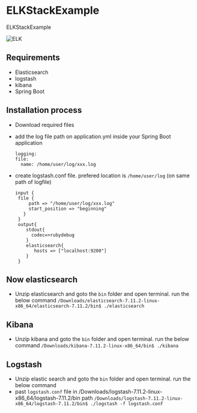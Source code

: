 # ELKStackExample
ELKStackExample

![ELK](https://i.imgur.com/uMIuOAM.png)


## Requirements

- Elasticsearch
- logstash
- kibana
- Spring Boot 

## Installation process
- Download required files
- add the log file path on application.yml inside your Spring Boot application
  ```
  logging:
  file:
    name: /home/user/log/xxx.log
  ```

- create logstash.conf file. prefered location is `/home/user/log` (on same path of logfile)
  ```
  input {
   file {
       path => "/home/user/log/xxx.log"
       start_position => "beginning"
     }
   }
   output{
      stdout{
        codec=>rubydebug
      }
      elasticsearch{
         hosts => ["localhost:9200"]
      }
   }
  ```
## Now elasticsearch 
- Unzip elasticsearch and goto the `bin` folder and open terminal. run the below command
`/Downloads/elasticsearch-7.11.2-linux-x86_64/elasticsearch-7.11.2/bin$ ./elasticsearch`

## Kibana 
- Unzip kibana and goto the `bin` folder and open terminal. run the below command
`/Downloads/kibana-7.11.2-linux-x86_64/bin$ ./kibana`

## Logstash 
- Unzip elastic search and goto the `bin` folder and open terminal. run the below command
- past `logstash.conf` file in /Downloads/logstash-7.11.2-linux-x86_64/logstash-7.11.2/bin path
`/Downloads/logstash-7.11.2-linux-x86_64/logstash-7.11.2/bin$ ./logstash -f logstash.conf`
